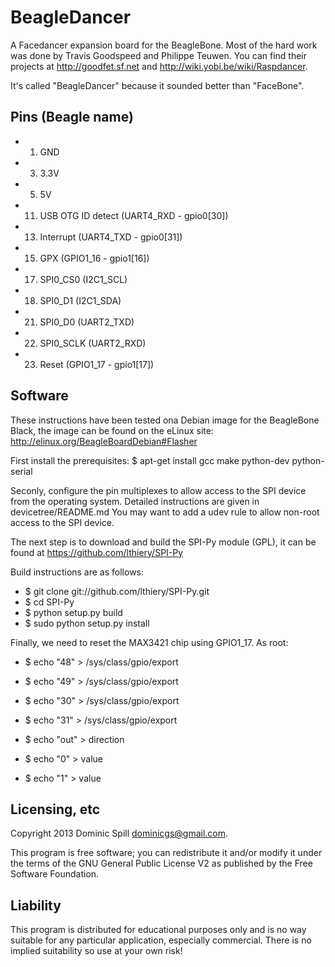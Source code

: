 BeagleDancer
============

A Facedancer expansion board for the BeagleBone.  Most of the hard work was
done by Travis Goodspeed and Philippe Teuwen.  You can find their projects at
http://goodfet.sf.net and http://wiki.yobi.be/wiki/Raspdancer.

It's called "BeagleDancer" because it sounded better than "FaceBone".

Pins (Beagle name)
------------------
- 1) GND
- 3) 3.3V
- 5) 5V
- 11) USB OTG ID detect (UART4_RXD - gpio0[30])
- 13) Interrupt (UART4_TXD - gpio0[31])
- 15) GPX (GPIO1_16 - gpio1[16])
- 17) SPI0_CS0 (I2C1_SCL)
- 18) SPI0_D1 (I2C1_SDA)
- 21) SPI0_D0 (UART2_TXD)
- 22) SPI0_SCLK (UART2_RXD)
- 23) Reset (GPIO1_17 - gpio1[17])

Software
--------
These instructions have been tested ona  Debian image for the BeagleBone Black,
the image can be found on the eLinux site:
http://elinux.org/BeagleBoardDebian#Flasher

First install the prerequisites:
 $ apt-get install gcc make python-dev python-serial
 
Seconly, configure the pin multiplexes to allow access to the SPI device from
the operating system.  Detailed instructions are given in devicetree/README.md
You may want to add a udev rule to allow non-root access to the SPI device.

The next step is to download and build the SPI-Py module (GPL), it can be found
at https://github.com/lthiery/SPI-Py

Build instructions are as follows:
- $ git clone git://github.com/lthiery/SPI-Py.git
- $ cd SPI-Py
- $ python setup.py build
- $ sudo python setup.py install

Finally, we need to reset the MAX3421 chip using GPIO1_17.  As root:
- $ echo "48" > /sys/class/gpio/export
- $ echo "49" > /sys/class/gpio/export
- $ echo "30" > /sys/class/gpio/export
- $ echo "31" > /sys/class/gpio/export

- $ echo "out" > direction
- $ echo "0" > value
- $ echo "1" > value

Licensing, etc
--------------
Copyright 2013 Dominic Spill <dominicgs@gmail.com>.

This program is free software; you can redistribute it and/or modify it under
the terms of the GNU General Public License V2 as published by the Free Software
Foundation.

Liability
---------
This program is distributed for educational purposes only and is no way suitable
for any particular application, especially commercial. There is no implied
suitability so use at your own risk!
